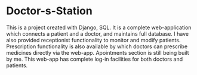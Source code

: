 # Doctor-s-Station
This is a project created with Django, SQL. It is a complete web-application which connects a patient and a doctor, and maintains full database. 
I have also provided receptionist functionality to monitor and modify patients. 
Prescription functionality is also available by which doctors can prescribe medicines directly via the web-app.
Apointments section is still being built by me.
This web-app has complete log-in facilities for both doctors and patients.
